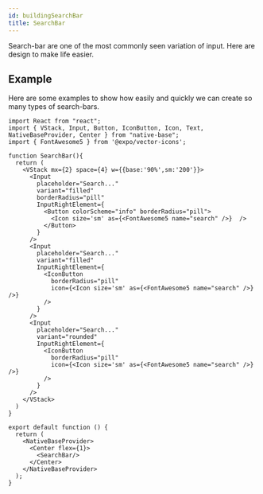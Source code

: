 ```yaml
---
id: buildingSearchBar
title: SearchBar
---
```


Search-bar are one of the most commonly seen variation of input. Here are design to make life easier.

## Example

Here are some examples to show how easily and quickly we can create so many types of search-bars.

<!--
![https://s3-us-west-2.amazonaws.com/secure.notion-static.com/b4c4662d-8a9c-48a2-817d-000ff8f5f6b6/Screenshot_2021-01-18_at_7.51.08_PM.png](https://s3-us-west-2.amazonaws.com/secure.notion-static.com/b4c4662d-8a9c-48a2-817d-000ff8f5f6b6/Screenshot_2021-01-18_at_7.51.08_PM.png) -->

```SnackPlayer name=Search%20Bar
import React from "react";
import { VStack, Input, Button, IconButton, Icon, Text, NativeBaseProvider, Center } from "native-base";
import { FontAwesome5 } from '@expo/vector-icons';

function SearchBar(){
  return (
    <VStack mx={2} space={4} w={{base:'90%',sm:'200'}}>
      <Input
        placeholder="Search..."
        variant="filled"
        borderRadius="pill"
        InputRightElement={
          <Button colorScheme="info" borderRadius="pill">
            <Icon size='sm' as={<FontAwesome5 name="search" />}  />
          </Button>
        }
      />
      <Input
        placeholder="Search..."
        variant="filled"
        InputRightElement={
          <IconButton
            borderRadius="pill"
            icon={<Icon size='sm' as={<FontAwesome5 name="search" />} />}
          />
        }
      />
      <Input
        placeholder="Search..."
        variant="rounded"
        InputRightElement={
          <IconButton
            borderRadius="pill"
            icon={<Icon size='sm' as={<FontAwesome5 name="search" />} />}
          />
        }
      />
    </VStack>
  )
}

export default function () {
  return (
    <NativeBaseProvider>
      <Center flex={1}>
        <SearchBar/>
      </Center>
    </NativeBaseProvider>
  );
}
```
